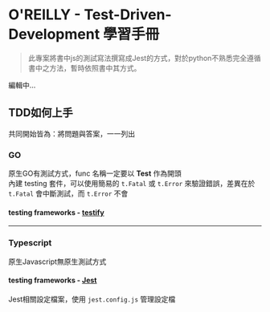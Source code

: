 # O'REILLY - Test-Driven-Development 學習手冊
> 此專案將書中js的測試寫法撰寫成Jest的方式，對於python不熟悉完全遵循書中之方法，暫時依照書中其方式。

編輯中...

## TDD如何上手
共同開始皆為：將問題與答案，一一列出

### GO
原生GO有測試方式，func 名稱一定要以 **Test** 作為開頭 \
內建 testing 套件，可以使用簡易的 `t.Fatal` 或 `t.Error` 來驗證錯誤，差異在於 `t.Fatal` 會中斷測試，而 `t.Error` 不會

#### testing frameworks - [testify](https://github.com/stretchr/testify)

---

### Typescript
原生Javascript無原生測試方式
#### testing frameworks - [Jest](https://jestjs.io)
Jest相關設定檔案，使用 `jest.config.js` 管理設定檔
